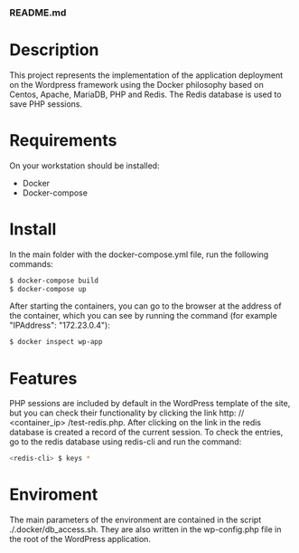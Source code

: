 ### README.md
# Description 

This project represents the implementation of the application deployment on the Wordpress framework using the Docker philosophy based on Centos, Apache, MariaDB, PHP and Redis. The Redis database is used to save PHP sessions.

# Requirements 
On your workstation should be installed:
  - Docker
  - Docker-compose


# Install
In the main folder with the docker-compose.yml file, run the following commands:
```sh
$ docker-compose build
$ docker-compose up
```
After starting the containers, you can go to the browser at the address of the container, which you can see by running the command (for example "IPAddress": "172.23.0.4"):
```sh
$ docker inspect wp-app
```

# Features
PHP sessions are included by default in the WordPress template of the site, but you can check their functionality by clicking the link http: // <container_ip> /test-redis.php. After clicking on the link in the redis database is created a record of the current session. To check the entries, go to the redis database using redis-cli and run the command: 
```sh
<redis-cli> $ keys *
```
# Enviroment 
The main parameters of the environment are contained in the script ./.docker/db_access.sh. They are also written in the wp-config.php file in the root of the WordPress application.